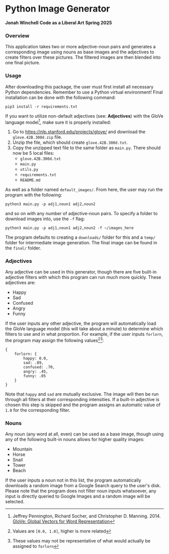 # Python Image Generator

**Jonah Winchell**
**Code as a Liberal Art**
**Spring 2025**

### Overview

This application takes two or more adjective-noun pairs and generates a corresponding image using nouns as base images and the adjectives to create filters over these pictures. The filtered images are then blended into one final picture.

### Usage

After downloading this package, the user must first install all necessary Python dependencies. Remember to use a Python virtual environment! Final installation can be done with the following command:

`pip3 install -r requirements.txt`

If you want to utilize non-default adjectives (see: **Adjectives**) with the GloVe language model[^1], make sure it is properly installed:

1. Go to https://nlp.stanford.edu/projects/glove/ and download the `glove.42B.300d.zip` file.
2. Unzip the file, which should create `glove.42B.300d.txt`.
3. Copy the unzipped text file to the same folder as `main.py`. There should now be 5 local files:
    - `glove.42B.300d.txt`
    - `main.py`
    - `utils.py`
    - `requirements.txt`
    - `README.md`

As well as a folder named `default_images/`. From here, the user may run the program with the following:

`python3 main.py -p adj1,noun1 adj2,noun2`

and so on with any number of adjective-noun pairs.
To specify a folder to download images into, use the `-f` flag:

`python3 main.py -p adj1,noun1 adj2,noun2 -f ~/images_here`

The program defaults to creating a `downloads/` folder for this and a `temp/` folder for intermediate image generation. The final image can be found in the `final/` folder.

### Adjectives

Any adjective can be used in this generator, though there are five built-in adjective filters with which this program can run much more quickly. These adjectives are:

- Happy
- Sad
- Confused
- Angry
- Funny

If the user inputs any other adjective, the program will automatically load the GloVe language model (this will take about a minute) to determine which filters to use and in what proportion. For example, if the user inputs `forlorn`, the program may assign the following values[^2][^3]:

```
{
    forlorn: {
        happy: 0.0,
        sad: .89,
        confused: .70,
        angry: .45,
        funny: .05
    }
}
```

Note that `happy` and `sad` are mutually exclusive. The image will then be run through all filters at their corresponding intensities. If a built-in adjective is chosen this step is skipped and the program assigns an automatic value of `1.0` for the corresponding filter.

### Nouns

Any noun (any word at all, even) can be used as a base image, though using any of the following built-in nouns allows for higher quality images:

- Mountain
- Horse
- Snail
- Tower
- Beach

If the user inputs a noun not in this list, the program automatically downloads a random image from a Google Search query to the user's disk. Please note that the program does not filter noun inputs whatsoever, any input is directly queried to Google Images and a random image will be selected.


[^1]: Jeffrey Pennington, Richard Socher, and Christopher D. Manning. 2014. [GloVe: Global Vectors for Word Representation](https://nlp.stanford.edu/pubs/glove.pdf)
[^2]: Values are `[0.0, 1.0]`, higher is more related
[^3]: These values may not be representative of what would actually be assigned to `forlorn`
